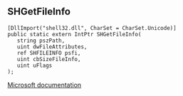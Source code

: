 ## SHGetFileInfo

```
[DllImport("shell32.dll", CharSet = CharSet.Unicode)]
public static extern IntPtr SHGetFileInfo(
   string pszPath,
   uint dwFileAttributes,
   ref SHFILEINFO psfi,
   uint cbSizeFileInfo,
   uint uFlags
);
```

[Microsoft documentation](https://docs.microsoft.com/en-us/windows/win32/api/shellapi/nf-shellapi-shgetfileinfow)

